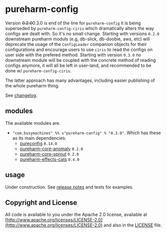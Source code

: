 # pureharm-config

Version ~~0.2.0~~0.3.0 is end of the line for `pureharm-config` it is being superseded by `pureharm-config-ciris` which dramatically alters the way configs are dealt with. So it's no small change. Starting with versions `0.2.0` downstream pureharm moduls (e.g, db-slick, db-doobie, aws, etc) will deprecate the usage of the `ConfigLoader` companion objects for their configurations and encourage users to use `ciris` to read the configs on user side with the prefered method. Starting with version `0.3.0` no downstream module will be coupled with the concrete method of reading configs anymore, it will all be left in user-land, and recommended to be done w/ `pureharm-config-ciris`.

The latter approach has many advantages, including easier publishing of the whole pureharm thing.

See [changelog](./CHANGELOG.md).

## modules

The available modules are.

- `"com.busymachines" %% s"pureharm-config" % "0.3.0"`. Which has these as its main dependencies:
  - [pureconfig](https://github.com/pureconfig/pureconfig/releases) `0.14.0`
  - [pureharm-core-anomaly](https://github.com/busymachines/pureharm-core/releases) `0.2.0`
  - [pureharm-core-sprout](https://github.com/busymachines/pureharm-core/releases) `0.2.0`
  - [pureharm-effects-cats](https://github.com/busymachines/pureharm-effects-cats/releases) `0.4.0`

## usage

Under construction. See [release notes](https://github.com/busymachines/pureharm-core/releases) and tests for examples.

## Copyright and License

All code is available to you under the Apache 2.0 license, available
at [http://www.apache.org/licenses/LICENSE-2.0](http://www.apache.org/licenses/LICENSE-2.0) and also in
the [LICENSE](./LICENSE) file.
